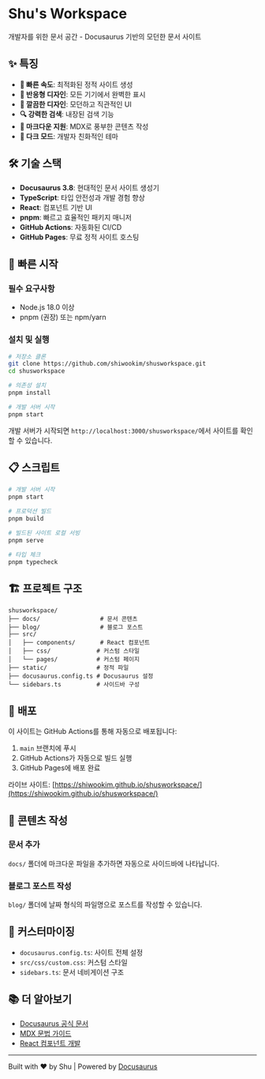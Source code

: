 # Shu's Workspace

개발자를 위한 문서 공간 - Docusaurus 기반의 모던한 문서 사이트

## ✨ 특징

- **🚀 빠른 속도**: 최적화된 정적 사이트 생성
- **📱 반응형 디자인**: 모든 기기에서 완벽한 표시
- **🎨 깔끔한 디자인**: 모던하고 직관적인 UI
- **🔍 강력한 검색**: 내장된 검색 기능
- **📝 마크다운 지원**: MDX로 풍부한 콘텐츠 작성
- **🌙 다크 모드**: 개발자 친화적인 테마

## 🛠️ 기술 스택

- **Docusaurus 3.8**: 현대적인 문서 사이트 생성기
- **TypeScript**: 타입 안전성과 개발 경험 향상
- **React**: 컴포넌트 기반 UI
- **pnpm**: 빠르고 효율적인 패키지 매니저
- **GitHub Actions**: 자동화된 CI/CD
- **GitHub Pages**: 무료 정적 사이트 호스팅

## 🚀 빠른 시작

### 필수 요구사항

- Node.js 18.0 이상
- pnpm (권장) 또는 npm/yarn

### 설치 및 실행

```bash
# 저장소 클론
git clone https://github.com/shiwookim/shusworkspace.git
cd shusworkspace

# 의존성 설치
pnpm install

# 개발 서버 시작
pnpm start
```

개발 서버가 시작되면 `http://localhost:3000/shusworkspace/`에서 사이트를 확인할 수 있습니다.

## 📋 스크립트

```bash
# 개발 서버 시작
pnpm start

# 프로덕션 빌드
pnpm build

# 빌드된 사이트 로컬 서빙
pnpm serve

# 타입 체크
pnpm typecheck
```

## 🏗️ 프로젝트 구조

```
shusworkspace/
├── docs/                 # 문서 콘텐츠
├── blog/                 # 블로그 포스트
├── src/
│   ├── components/       # React 컴포넌트
│   ├── css/             # 커스텀 스타일
│   └── pages/           # 커스텀 페이지
├── static/              # 정적 파일
├── docusaurus.config.ts # Docusaurus 설정
└── sidebars.ts          # 사이드바 구성
```

## 🚀 배포

이 사이트는 GitHub Actions를 통해 자동으로 배포됩니다:

1. `main` 브랜치에 푸시
2. GitHub Actions가 자동으로 빌드 실행
3. GitHub Pages에 배포 완료

라이브 사이트: [https://shiwookim.github.io/shusworkspace/](https://shiwookim.github.io/shusworkspace/)

## 📝 콘텐츠 작성

### 문서 추가

`docs/` 폴더에 마크다운 파일을 추가하면 자동으로 사이드바에 나타납니다.

### 블로그 포스트 작성

`blog/` 폴더에 날짜 형식의 파일명으로 포스트를 작성할 수 있습니다.

## 🎨 커스터마이징

- `docusaurus.config.ts`: 사이트 전체 설정
- `src/css/custom.css`: 커스텀 스타일
- `sidebars.ts`: 문서 네비게이션 구조

## 📚 더 알아보기

- [Docusaurus 공식 문서](https://docusaurus.io/)
- [MDX 문법 가이드](https://mdxjs.com/)
- [React 컴포넌트 개발](https://reactjs.org/)

---

Built with ❤️ by Shu | Powered by [Docusaurus](https://docusaurus.io/)
